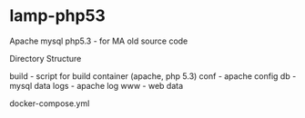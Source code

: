 # lamp-php53
Apache mysql  php5.3  - for MA old source code 

Directory Structure

build - script for build container (apache, php 5.3)
conf - apache config
db - mysql data
logs - apache log
www - web data

docker-compose.yml
